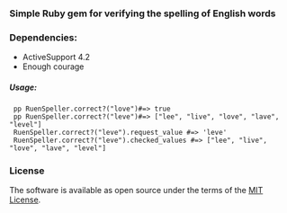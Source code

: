 ### Simple Ruby gem for verifying the spelling of English words
### Dependencies:
- ActiveSupport 4.2
- Enough courage
##### Usage:
 ```shell
  pp RuenSpeller.correct?("love")#=> true
  pp RuenSpeller.correct?("leve")#=> ["lee", "live", "love", "lave", "level"]
  RuenSpeller.correct?("leve").request_value #=> 'leve'
  RuenSpeller.correct?("leve").checked_values #=> ["lee", "live", "love", "lave", "level"]
  ```

### License
The software is available as open source under the terms of the [MIT License](http://opensource.org/licenses/MIT).
  

